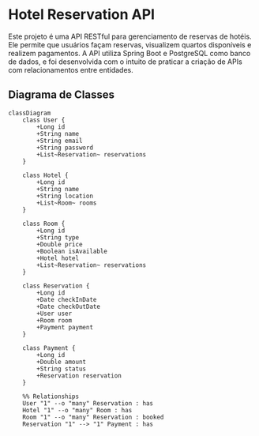 # Hotel Reservation API

Este projeto é uma API RESTful para gerenciamento de reservas de hotéis. Ele permite que usuários façam reservas, visualizem quartos disponíveis e realizem pagamentos. A API utiliza Spring Boot e PostgreSQL como banco de dados, e foi desenvolvida com o intuito de praticar a criação de APIs com relacionamentos entre entidades.

## Diagrama de Classes

```mermaid
classDiagram
    class User {
        +Long id
        +String name
        +String email
        +String password
        +List~Reservation~ reservations
    }

    class Hotel {
        +Long id
        +String name
        +String location
        +List~Room~ rooms
    }

    class Room {
        +Long id
        +String type
        +Double price
        +Boolean isAvailable
        +Hotel hotel
        +List~Reservation~ reservations
    }

    class Reservation {
        +Long id
        +Date checkInDate
        +Date checkOutDate
        +User user
        +Room room
        +Payment payment
    }

    class Payment {
        +Long id
        +Double amount
        +String status
        +Reservation reservation
    }

    %% Relationships
    User "1" --o "many" Reservation : has
    Hotel "1" --o "many" Room : has
    Room "1" --o "many" Reservation : booked
    Reservation "1" --> "1" Payment : has
